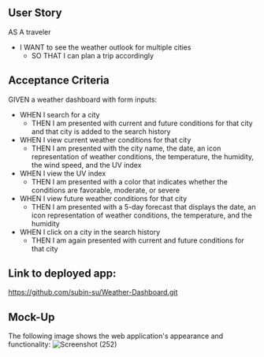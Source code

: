 ## User Story
AS A traveler
- I WANT to see the weather outlook for multiple cities
    - SO THAT I can plan a trip accordingly

## Acceptance Criteria

GIVEN a weather dashboard with form inputs:
- WHEN I search for a city
    - THEN I am presented with current and future conditions for that city and that city is added to the search history
- WHEN I view current weather conditions for that city
    - THEN I am presented with the city name, the date, an icon representation of weather conditions, the temperature, the humidity, the wind speed, and the UV index
- WHEN I view the UV index
    - THEN I am presented with a color that indicates whether the conditions are favorable, moderate, or severe
- WHEN I view future weather conditions for that city
    - THEN I am presented with a 5-day forecast that displays the date, an icon representation of weather conditions, the temperature, and the humidity
- WHEN I click on a city in the search history
    - THEN I am again presented with current and future conditions for that city
    
## Link to deployed app: 
https://github.com/subin-su/Weather-Dashboard.git

## Mock-Up
The following image shows the web application's appearance and functionality:
![Screenshot (252)](https://user-images.githubusercontent.com/70430274/111257849-1c0ddc80-85d9-11eb-92b9-4f23d87a373b.png)



